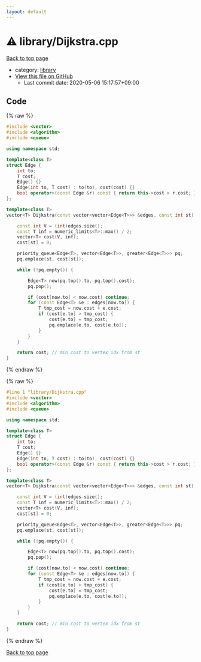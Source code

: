 ```yaml
---
layout: default
---
```


<!-- mathjax config similar to math.stackexchange -->
<script type="text/javascript" async
  src="https://cdnjs.cloudflare.com/ajax/libs/mathjax/2.7.5/MathJax.js?config=TeX-MML-AM_CHTML">
</script>
<script type="text/x-mathjax-config">
  MathJax.Hub.Config({
    TeX: { equationNumbers: { autoNumber: "AMS" }},
    tex2jax: {
      inlineMath: [ ['$','$'] ],
      processEscapes: true
    },
    "HTML-CSS": { matchFontHeight: false },
    displayAlign: "left",
    displayIndent: "2em"
  });
</script>

<script type="text/javascript" src="https://cdnjs.cloudflare.com/ajax/libs/jquery/3.4.1/jquery.min.js"></script>
<script src="https://cdn.jsdelivr.net/npm/jquery-balloon-js@1.1.2/jquery.balloon.min.js" integrity="sha256-ZEYs9VrgAeNuPvs15E39OsyOJaIkXEEt10fzxJ20+2I=" crossorigin="anonymous"></script>
<script type="text/javascript" src="../../assets/js/copy-button.js"></script>
<link rel="stylesheet" href="../../assets/css/copy-button.css" />


# :warning: library/Dijkstra.cpp

<a href="../../index.html">Back to top page</a>

* category: <a href="../../index.html#d521f765a49c72507257a2620612ee96">library</a>
* <a href="{{ site.github.repository_url }}/blob/master/library/Dijkstra.cpp">View this file on GitHub</a>
    - Last commit date: 2020-05-06 15:17:57+09:00




## Code

<a id="unbundled"></a>
{% raw %}
```cpp
#include <vector>
#include <algorithm>
#include <queue>

using namespace std;

template<class T>
struct Edge {
	int to;
	T cost;
	Edge() {}
	Edge(int to, T cost) : to(to), cost(cost) {}
	bool operator>(const Edge &r) const { return this->cost > r.cost; }
};

template<class T>
vector<T> Dijkstra(const vector<vector<Edge<T>>> &edges, const int st) {

	const int V = (int)edges.size();
	const T inf = numeric_limits<T>::max() / 2;
	vector<T> cost(V, inf);
	cost[st] = 0;

	priority_queue<Edge<T>, vector<Edge<T>>, greater<Edge<T>>> pq;
	pq.emplace(st, cost[st]);

	while (!pq.empty()) {

		Edge<T> now(pq.top().to, pq.top().cost);
		pq.pop();

		if (cost[now.to] < now.cost) continue;
		for (const Edge<T> &e : edges[now.to]) {
			T tmp_cost = now.cost + e.cost;
			if (cost[e.to] > tmp_cost) {
				cost[e.to] = tmp_cost;
				pq.emplace(e.to, cost[e.to]);
			}
		}
	}

	return cost; // min cost to vertex idx from st
}

```
{% endraw %}

<a id="bundled"></a>
{% raw %}
```cpp
#line 1 "library/Dijkstra.cpp"
#include <vector>
#include <algorithm>
#include <queue>

using namespace std;

template<class T>
struct Edge {
	int to;
	T cost;
	Edge() {}
	Edge(int to, T cost) : to(to), cost(cost) {}
	bool operator>(const Edge &r) const { return this->cost > r.cost; }
};

template<class T>
vector<T> Dijkstra(const vector<vector<Edge<T>>> &edges, const int st) {

	const int V = (int)edges.size();
	const T inf = numeric_limits<T>::max() / 2;
	vector<T> cost(V, inf);
	cost[st] = 0;

	priority_queue<Edge<T>, vector<Edge<T>>, greater<Edge<T>>> pq;
	pq.emplace(st, cost[st]);

	while (!pq.empty()) {

		Edge<T> now(pq.top().to, pq.top().cost);
		pq.pop();

		if (cost[now.to] < now.cost) continue;
		for (const Edge<T> &e : edges[now.to]) {
			T tmp_cost = now.cost + e.cost;
			if (cost[e.to] > tmp_cost) {
				cost[e.to] = tmp_cost;
				pq.emplace(e.to, cost[e.to]);
			}
		}
	}

	return cost; // min cost to vertex idx from st
}

```
{% endraw %}

<a href="../../index.html">Back to top page</a>

